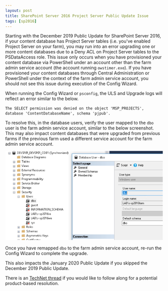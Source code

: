 ```yaml
---
layout: post
title: SharePoint Server 2016 Project Server Public Update Issue
tags: [sp2016]
---
```


Starting with the December 2019 Public Update for SharePoint Server 2016, if your content database has Project Server tables (i.e. you've enabled Project Server on your farm), you may run into an error upgrading one or more content databases due to a Deny ACL on Project Server tables to the PSDataAccess role. This issue only occurs when you have provisioned your content database via PowerShell under an account other than the farm admin service account (the account running `owstimer.exe`). If you have provisioned your content databases through Central Administration or PowerShell under the context of the farm admin service account, you should not see this issue during execution of the Config Wizard.

When running the Config Wizard or `psconfig`, the ULS and Upgrade logs will reflect an error similar to the below.

```text
The SELECT permission was denied on the object 'MSP_PROJECTS', database 'ContentDatabaseName', schema 'pjpub'.
```

To resolve this, in the database users, verify the user mapped to the `dbo` user is the farm admin service account, similar to the below screenshot. This may also impact content databases that were upgraded from previous farms if the previous farm used a different service account for the farm admin service account.

![dbo-farm-admin-mapping](/assets/images/2020/01/dbo-farm-admin-mapping.PNG)

Once you have remapped `dbo` to the farm admin service account, re-run the Config Wizard to complete the upgrade.

This also impacts the January 2020 Public Update if you skipped the December 2019 Public Update.

There is an [TechNet thread](https://social.technet.microsoft.com/Forums/office/en-US/0aaf7ee5-f6b2-4c57-ae8b-3f593a0602a8/) if you would like to follow along for a potential product-based resolution.
